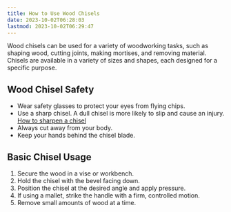 ```yaml
---
title: How to Use Wood Chisels
date: 2023-10-02T06:28:03
lastmod: 2023-10-02T06:29:47
---
```


Wood chisels can be used for a variety of woodworking tasks, such as shaping wood, cutting joints, making mortises, and removing material. Chisels are available in a variety of sizes and shapes, each designed for a specific purpose.

## Wood Chisel Safety

- Wear safety glasses to protect your eyes from flying chips.
- Use a sharp chisel. A dull chisel is more likely to slip and cause an injury. [How to sharpen a chisel](./how-to-sharpen-a-chisel.md)
- Always cut away from your body.
- Keep your hands behind the chisel blade.

## Basic Chisel Usage

1. Secure the wood in a vise or workbench.
2. Hold the chisel with the bevel facing down.
3. Position the chisel at the desired angle and apply pressure.
4. If using a mallet, strike the handle with a firm, controlled motion.
5. Remove small amounts of wood at a time.
